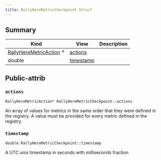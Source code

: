 ```yaml
---
title: RallyHereMetricCheckpoint Struct
---
```


## Summary
| Kind | View | Description |
|------|------|-------------|
|[RallyHereMetricAction](/game-host-adapter/structrallyheremetricactionxml/#structRallyHereMetricAction) *|[actions](/game-host-adapter/structrallyheremetriccheckpointxml/#structRallyHereMetricCheckpoint_1a0402f620add319371288822e23572acc)||
|double|[timestamp](/game-host-adapter/structrallyheremetriccheckpointxml/#structRallyHereMetricCheckpoint_1a8bbdcb3d673d2f41f1c45684b874d692)||
## Public-attrib



### `actions` <a id="structRallyHereMetricCheckpoint_1a0402f620add319371288822e23572acc"></a>

`RallyHereMetricAction* RallyHereMetricCheckpoint::actions`



An array of values for metrics in the same order that they were defined in the registry. A value must be provided for every metric defined in the registry. 



### `timestamp` <a id="structRallyHereMetricCheckpoint_1a8bbdcb3d673d2f41f1c45684b874d692"></a>

`double RallyHereMetricCheckpoint::timestamp`



A UTC unix timestamp in seconds with milliseconds fraction 





